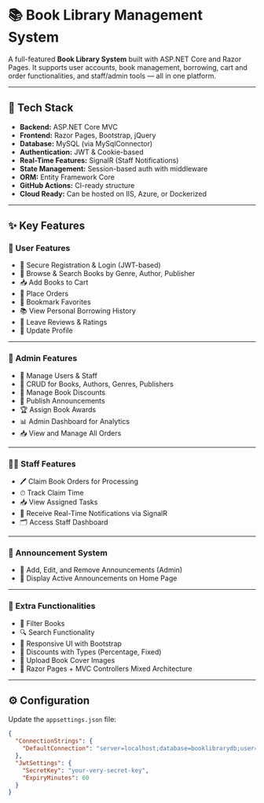 # 📚 Book Library Management System

A full-featured **Book Library System** built with ASP.NET Core and Razor Pages. It supports user accounts, book management, borrowing, cart and order functionalities, and staff/admin tools — all in one platform.

---

## 🔧 Tech Stack

- **Backend:** ASP.NET Core MVC
- **Frontend:** Razor Pages, Bootstrap, jQuery
- **Database:** MySQL (via MySqlConnector)
- **Authentication:** JWT & Cookie-based
- **Real-Time Features:** SignalR (Staff Notifications)
- **State Management:** Session-based auth with middleware
- **ORM:** Entity Framework Core
- **GitHub Actions:** CI-ready structure
- **Cloud Ready:** Can be hosted on IIS, Azure, or Dockerized

---

## ✨ Key Features

### 👤 User Features

- 🔐 Secure Registration & Login (JWT-based)
- 📖 Browse & Search Books by Genre, Author, Publisher
- 📥 Add Books to Cart
- 🛒 Place Orders
- 🔖 Bookmark Favorites
- 📚 View Personal Borrowing History
- 📝 Leave Reviews & Ratings
- 👤 Update Profile

---

### 🔧 Admin Features

- 👥 Manage Users & Staff
- 📘 CRUD for Books, Authors, Genres, Publishers
- 🧾 Manage Book Discounts
- 📣 Publish Announcements
- 🏆 Assign Book Awards
- 📊 Admin Dashboard for Analytics
- 📥 View and Manage All Orders

---

### 🧑‍💼 Staff Features

- 🖊️ Claim Book Orders for Processing
- ⏱ Track Claim Time
- 📥 View Assigned Tasks
- 🔔 Receive Real-Time Notifications via SignalR
- 🗂 Access Staff Dashboard

---

### 📢 Announcement System

- 📣 Add, Edit, and Remove Announcements (Admin)
- 📰 Display Active Announcements on Home Page

---

### 🧰 Extra Functionalities

- 📅 Filter Books
- 🔍 Search Functionality
- 🎨 Responsive UI with Bootstrap
- 🎁 Discounts with Types (Percentage, Fixed)
- 📂 Upload Book Cover Images
- 📑 Razor Pages + MVC Controllers Mixed Architecture

---

## ⚙️ Configuration

Update the `appsettings.json` file:

```json
{
  "ConnectionStrings": {
    "DefaultConnection": "server=localhost;database=booklibrarydb;user=root;password=yourpassword;"
  },
  "JwtSettings": {
    "SecretKey": "your-very-secret-key",
    "ExpiryMinutes": 60
  }
}
